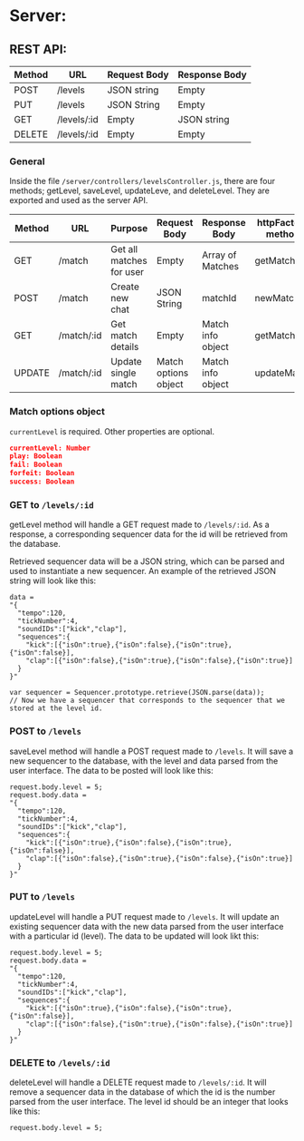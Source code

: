 Server:
=======

REST API:
---------

| Method | URL         | Request Body | Response Body |
|--------|-------------|--------------|---------------|
| POST   | /levels     | JSON string  | Empty         |
| PUT    | /levels     | JSON String  | Empty         |
| GET    | /levels/:id | Empty        | JSON string   |
| DELETE | /levels/:id | Empty        | Empty         |

### General
Inside the file `/server/controllers/levelsController.js`, there are four methods; getLevel, saveLevel, updateLeve, and deleteLevel. They are exported and used as the server API.

| Method | URL         | Purpose                  | Request Body         | Response Body     | httpFactory method |
|--------|-------------|--------------------------|----------------------|-------------------|--------------------|
| GET    | /match      | Get all matches for user | Empty                | Array of Matches  | getMatches         |
| POST   | /match      | Create new chat          | JSON String          | matchId           | newMatch           |
| GET    | /match/:id  | Get match details        | Empty                | Match info object | getMatch           |
| UPDATE | /match/:id  | Update single match      | Match options object | Match info object | updateMatch        |

### Match options object
`currentLevel` is required. Other properties are optional.

```json
currentLevel: Number
play: Boolean
fail: Boolean
forfeit: Boolean
success: Boolean
```

### GET to `/levels/:id`
getLevel method will handle a GET request made to `/levels/:id`. As a response, a corresponding sequencer data for the id will be retrieved from the database.

Retrieved sequencer data will be a JSON string, which can be parsed and used to instantiate a new sequencer. An example of the retrieved JSON string will look like this:

```
data =
"{
  "tempo":120,
  "tickNumber":4,
  "soundIDs":["kick","clap"],
  "sequences":{
    "kick":[{"isOn":true},{"isOn":false},{"isOn":true},{"isOn":false}],
    "clap":[{"isOn":false},{"isOn":true},{"isOn":false},{"isOn":true}]
  }
}"

var sequencer = Sequencer.prototype.retrieve(JSON.parse(data));
// Now we have a sequencer that corresponds to the sequencer that we stored at the level id.
```

### POST to `/levels`
saveLevel method will handle a POST request made to `/levels`. It will save a new sequencer to the database, with the level and data parsed from the user interface. The data to be posted will look like this:
```
request.body.level = 5;
request.body.data =
"{
  "tempo":120,
  "tickNumber":4,
  "soundIDs":["kick","clap"],
  "sequences":{
    "kick":[{"isOn":true},{"isOn":false},{"isOn":true},{"isOn":false}],
    "clap":[{"isOn":false},{"isOn":true},{"isOn":false},{"isOn":true}]
  }
}"
```


### PUT to `/levels`
updateLevel will handle a PUT request made to `/levels`. It will update an existing sequencer data with the new data parsed from the user interface with a particular id (level). The data to be updated will look likt this:

```
request.body.level = 5;
request.body.data =
"{
  "tempo":120,
  "tickNumber":4,
  "soundIDs":["kick","clap"],
  "sequences":{
    "kick":[{"isOn":true},{"isOn":false},{"isOn":true},{"isOn":false}],
    "clap":[{"isOn":false},{"isOn":true},{"isOn":false},{"isOn":true}]
  }
}"
```

### DELETE to `/levels/:id`
deleteLevel will handle a DELETE request made to `/levels/:id`. It will remove a sequencer data in the database of which the id is the number parsed from the user interface. The level id should be an integer that looks like this:

```
request.body.level = 5;
```

